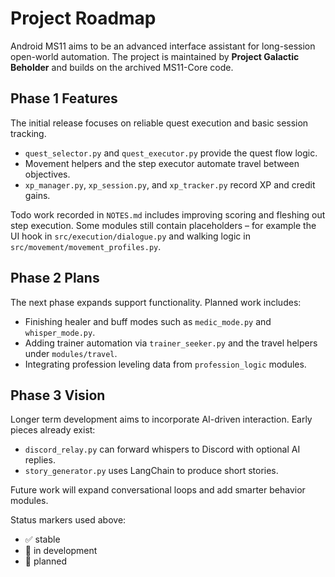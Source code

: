 # Project Roadmap

Android MS11 aims to be an advanced interface assistant for long-session open-world automation. The project is maintained by **Project Galactic Beholder** and builds on the archived MS11-Core code.


## Phase 1 Features

The initial release focuses on reliable quest execution and basic session tracking.

- `quest_selector.py` and `quest_executor.py` provide the quest flow logic.
- Movement helpers and the step executor automate travel between objectives.
- `xp_manager.py`, `xp_session.py`, and `xp_tracker.py` record XP and credit gains.

Todo work recorded in `NOTES.md` includes improving scoring and fleshing out step execution. Some modules still contain placeholders &ndash; for example the UI hook in `src/execution/dialogue.py` and walking logic in `src/movement/movement_profiles.py`.

## Phase 2 Plans

The next phase expands support functionality. Planned work includes:

- Finishing healer and buff modes such as `medic_mode.py` and `whisper_mode.py`.
- Adding trainer automation via `trainer_seeker.py` and the travel helpers under `modules/travel`.
- Integrating profession leveling data from `profession_logic` modules.

## Phase 3 Vision

Longer term development aims to incorporate AI-driven interaction. Early pieces already exist:

- `discord_relay.py` can forward whispers to Discord with optional AI replies.
- `story_generator.py` uses LangChain to produce short stories.

Future work will expand conversational loops and add smarter behavior modules.

Status markers used above:
- ✅ stable
- 🚧 in development
- 🔮 planned
